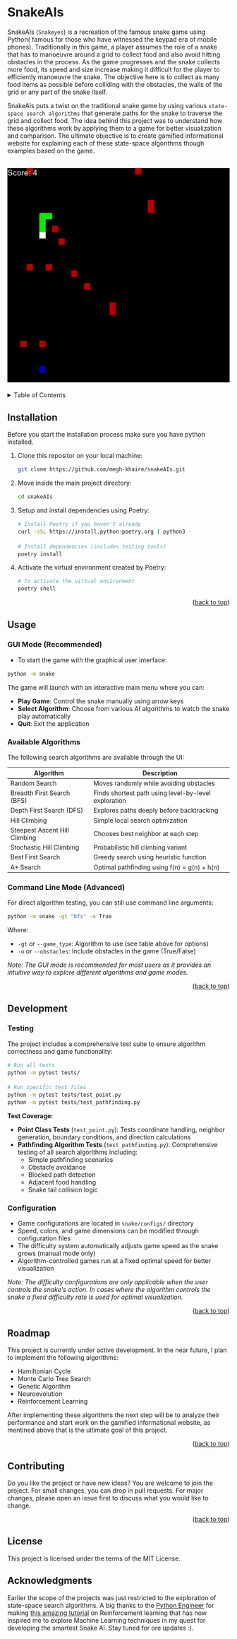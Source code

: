 # SnakeAIs

<!-- TOP -->
<div id="top"></div>

<!-- INTRODUCTION -->
SnakeAIs (`Snakeyes`) is a recreation of the famous snake game using Python( famous for those who have witnessed the keypad era of mobile phones).
Traditionally in this game, a player assumes the role of a snake that has to manoeuvre around a grid to collect food and also avoid hitting obstacles in the process.
As the game progresses and the snake collects more food, its speed and size increase making it difficult for the player to efficiently manoeuvre the snake.
The objective here is to collect as many food items as possible before colliding with the obstacles, the walls of the grid or any part of the snake itself.

SnakeAIs puts a twist on the traditional snake game by using various `state-space search algorithms` that generate paths for the snake to traverse the grid and collect food.
The idea behind this project was to understand how these algorithms work by applying them to a game for better visualization and comparison.
The ultimate objective is to create gamified informational website for explaining each of these state-space algorithms though examples based on the game.

<!-- DEMO GIF -->
<br/>
<div align="center">
      <img max-width="100%" max-height="100%" src="images/demo.gif">
</div>
<br/>

<!-- TABLE OF CONTENTS -->
<details>
      <summary>Table of Contents</summary><br/>
      <ul>
            <li><a href="#installation">Installation</a></li>
            <li><a href="#usage">Usage</a></li>
            <li><a href="#development">Development</a></li>
            <li><a href="#roadmap">Roadmap</a></li>
            <li><a href="#contributing">Contributing</a></li>
            <li><a href="#license">License</a></li>
            <li><a href="#acknowledgments">Acknowledgments</a></li>
      </ul>
</details>

<!-- MAIN BODY -->
## Installation

Before you start the installation process make sure you have python installed.

1. Clone this repositor on your local machine:

      ```bash
      git clone https://github.com/megh-khaire/snakeAIs.git
      ```

2. Move inside the main project directory:

      ```bash
      cd snakeAIs
      ```

3. Setup and install dependencies using Poetry:

      ```bash
      # Install Poetry if you haven't already
      curl -sSL https://install.python-poetry.org | python3 -

      # Install dependencies (includes testing tools)
      poetry install
      ```

4. Activate the virtual environment created by Poetry:

      ```bash
      # To activate the virtual environment
      poetry shell
      ```

<p align="right">(<a href="#top">back to top</a>)</p>

## Usage

### GUI Mode (Recommended)

- To start the game with the graphical user interface:

```bash
python -m snake
```

The game will launch with an interactive main menu where you can:

- **Play Game**: Control the snake manually using arrow keys
- **Select Algorithm**: Choose from various AI algorithms to watch the snake play automatically
- **Quit**: Exit the application

### Available Algorithms

The following search algorithms are available through the UI:

<center>

| Algorithm | Description |
| --------------- | --------------- |
| Random Search | Moves randomly while avoiding obstacles |
| Breadth First Search (BFS) | Finds shortest path using level-by-level exploration |
| Depth First Search (DFS) | Explores paths deeply before backtracking |
| Hill Climbing | Simple local search optimization |
| Steepest Ascent Hill Climbing | Chooses best neighbor at each step |
| Stochastic Hill Climbing | Probabilistic hill climbing variant |
| Best First Search | Greedy search using heuristic function |
| A* Search | Optimal pathfinding using f(n) = g(n) + h(n) |

</center>

### Command Line Mode (Advanced)

For direct algorithm testing, you can still use command line arguments:

```bash
python -m snake -gt "bfs" -o True
```

Where:

- `-gt` or `--game_type`: Algorithm to use (see table above for options)
- `-o` or `--obstacles`: Include obstacles in the game (True/False)

_Note: The GUI mode is recommended for most users as it provides an intuitive way to explore different algorithms and game modes._

<p align="right">(<a href="#top">back to top</a>)</p>

## Development

### Testing

The project includes a comprehensive test suite to ensure algorithm correctness and game functionality:

```bash
# Run all tests
python -m pytest tests/

# Run specific test files
python -m pytest tests/test_point.py
python -m pytest tests/test_pathfinding.py
```

**Test Coverage:**

- **Point Class Tests** (`test_point.py`): Tests coordinate handling, neighbor generation, boundary conditions, and direction calculations
- **Pathfinding Algorithm Tests** (`test_pathfinding.py`): Comprehensive testing of all search algorithms including:
  - Simple pathfinding scenarios
  - Obstacle avoidance
  - Blocked path detection
  - Adjacent food handling
  - Snake tail collision logic

### Configuration

- Game configurations are located in `snake/configs/` directory
- Speed, colors, and game dimensions can be modified through configuration files
- The difficulty system automatically adjusts game speed as the snake grows (manual mode only)
- Algorithm-controlled games run at a fixed optimal speed for better visualization

_Note: The difficulty configurations are only applicable when the user controls the snake's action. In cases where the algorithm controls the snake a fixed difficulty rate is used for optimal visualization._

<p align="right">(<a href="#top">back to top</a>)</p>

## Roadmap

This project is currently under active development. In the near future, I plan to implement the following algorithms:

- Hamiltonian Cycle
- Monte Carlo Tree Search
- Genetic Algorithm
- Neuroevolution
- Reinforcement Learning

After implementing these algorithms the next step will be to analyze their performance and start work on the gamified informational website, as mentined above that is the ultimate goal of this project.

<p align="right">(<a href="#top">back to top</a>)</p>

## Contributing

Do you like the project or have new ideas? You are welcome to join the project. For small changes, you can drop in pull requests. For major changes, please open an issue first to discuss what you would like to change.

<p align="right">(<a href="#top">back to top</a>)</p>

## License

This project is licensed under the terms of the MIT License.

## Acknowledgments

Earlier the scope of the projects was just restricted to the exploration of state-space search algorithms. A big thanks to the [Python Engineer](https://www.youtube.com/c/PythonEngineer) for making [this amazing tutorial](https://youtube.com/playlist?list=PLqnslRFeH2UrDh7vUmJ60YrmWd64mTTKV) on Reinforcement learning that has now inspired me to explore Machine Learning techniques in my quest for developing the smartest Snake AI. Stay tuned for ore updates :).
